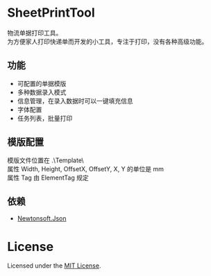 # SheetPrintTool
物流单据打印工具。  
为方便家人打印快递单而开发的小工具，专注于打印，没有各种高级功能。

## 功能
- 可配置的单据模版
- 多种数据录入模式
- 信息管理，在录入数据时可以一键填充信息
- 字体配置
- 任务列表，批量打印

## 模版配置
模版文件位置在 .\Template\  
属性 Width, Height, OffsetX, OffsetY, X, Y 的单位是 mm  
属性 Tag 由 ElementTag 规定

## 依赖
- [Newtonsoft.Json](https://github.com/JamesNK/Newtonsoft.Json)

# License
Licensed under the [MIT License](https://github.com/ZSkycat/SheetPrintTool/blob/master/LICENSE).